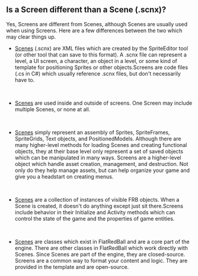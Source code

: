 ## Is a Screen different than a Scene (.scnx)?

Yes, Screens are different from Scenes, although Scenes are usually used when using Screens. Here are a few differences between the two which may clear things up.

-   [Scenes](/frb/docs/index.php?title=FlatRedBall.Scene.md "FlatRedBall.Scene") (.scnx) are XML files which are created by the SpriteEditor tool (or other tool that can save to this format). A .scnx file can represent a level, a UI screen, a character, an object in a level, or some kind of template for positioning Sprites or other objects.Screens are code files (.cs in C#) which usually reference .scnx files, but don't necessarily have to.

&nbsp;

-   [Scenes](/frb/docs/index.php?title=FlatRedBall.Scene.md "FlatRedBall.Scene") are used inside and outside of screens. One Screen may include multiple Scenes, or none at all.

&nbsp;

-   [Scenes](/frb/docs/index.php?title=FlatRedBall.Scene.md "FlatRedBall.Scene") simply represent an assembly of Sprites, SpriteFrames, SpriteGrids, Text objects, and PositionedModels. Although there are many higher-level methods for loading Scenes and creating functional objects, they at their base level only represent a set of saved objects which can be manipulated in many ways. Screens are a higher-level object which handle asset creation, management, and destruction. Not only do they help manage assets, but can help organize your game and give you a headstart on creating menus.

&nbsp;

-   [Scenes](/frb/docs/index.php?title=FlatRedBall.Scene.md "FlatRedBall.Scene") are a collection of instances of visible FRB objects. When a Scene is created, it doesn't do anything except just sit there.Screens include behavior in their Initialize and Activity methods which can control the state of the game and the properties of game entities.

&nbsp;

-   [Scenes](/frb/docs/index.php?title=FlatRedBall.Scene.md "FlatRedBall.Scene") are classes which exist in FlatRedBall and are a core part of the engine. There are other classes in FlatRedBall which work directly with Scenes. Since Scenes are part of the engine, they are closed-source. Screens are a common way to format your content and logic. They are provided in the template and are open-source.

